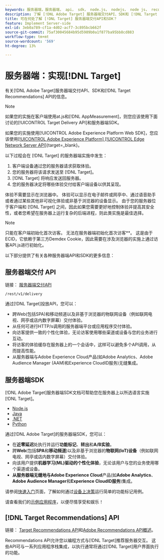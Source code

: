 ```yaml
---
keywords: 服务器端，服务器端， api， sdk， node.js， nodejs， node js， recommendations api， api， api，服务器端1
description: 了解 [!DNL Adobe Target] 服务器端交付API、SDK和 [!DNL Target Recommendations] API。
title: 可在何处了解 [!DNL Target] 服务器端交付API和SDK？
feature: Implement Server-side
exl-id: 3eb0a789-cf1a-4d02-acf7-3c895bcb662f
source-git-commit: 75af30045684b95d5989b0a1f877ba95bb8cd883
workflow-type: tm+mt
source-wordcount: '569'
ht-degree: 13%

---
```


# 服务器端：实现[!DNL Target]

有关[!DNL Adobe Target]服务器端交付API、SDK和[!DNL Target Recommendations] API的信息。

>[!NOTE]
>
>如果您的实施在客户端使用at.js和[!DNL AppMeasurement]，则您应该使用下面讨论的[!UICONTROL Target Delivery API]和服务器端SDK。
>
>如果您的实施使用[!UICONTROL Adobe Experience Platform Web SDK]，您应该使用[[!UICONTROL Adobe Experience Platform] [!UICONTROL Edge Network Server API]](https://experienceleague.adobe.com/en/docs/experience-platform/edge-network-server-api/overview){target=_blank}。

以下过程会在 [!DNL Target] 的服务器端实施中发生：

1. 客户端设备通过您的服务器请求获取体验。
1. 您的服务器将该请求发送至 [!DNL Target]。
1. [!DNL Target] 将响应发送回服务器。
1. 您的服务器决定将哪些体验交付给客户端设备以供其呈现。

体验不需要显示在浏览器中。 体验可以显示在电子邮件或网亭中、通过语音助手或者通过某些其他非可视化体验或非基于浏览器的设备显示。 由于您的服务器位于客户端和 [!DNL Target] 之间，因此如果您需要更好地控制体验并提高其安全性，或者您希望在服务器上运行复杂的后端进程，则此类实施是最佳选择。

>[!NOTE]
>
>只能在客户端初始化首次访客。 无法在服务器端初始化首次访客&#x200B;**。 这是由于ECID，它依赖于第三方Demdex Cookie，因此需要在涉及浏览器的实施上通过访客API.js进行初始化。

以下部分提供了有关各种服务器端API和SDK的更多信息：

## 服务器端交付 API

链接： [服务器端交付API](/help/dev/implement/delivery-api/overview.md)

`/rest/v1/delivery`

通过[!DNL Target]投放API，您可以：

* 跨Web(包括SPA)和移动频道以及非基于浏览器的物联网设备（例如联网电视、网亭或店内数字屏幕）交付体验。
* 从任何可进行HTTP/s调用的服务器端平台或应用程序交付体验。
* 向访客提供一致的个性化体验，无论访客使用哪些渠道或设备与您的业务进行互动。
* 将访客的体验缓存在服务器上的一个会话中，这样可以避免多个API调用，从而提高性能。
* 从服务器端与Adobe Experience Cloud产品(如Adobe Analytics、Adobe Audience Manager (AAM)和Experience CloudID服务)无缝集成。

## 服务器端SDK

[!DNL Adobe Target]服务器端SDK文档可帮助您在服务器上以所选语言实施[!DNL Target]。

* [Node.js](node-js/overview.md)
* [Java](java/overview.md)
* [.NET](net/overview.md)
* [Python](python/overview.md)

通过[!DNL Adobe Target]的服务器端SDK，您可以：

* 在&#x200B;**近零延迟**&#x200B;处执行并运行&#x200B;**功能标记**、**转出**&#x200B;和&#x200B;**A/B实验**。
* 跨&#x200B;**Web**(包括&#x200B;**SPA**&#x200B;和&#x200B;**移动频道**)以及非基于浏览器的&#x200B;**物联网(IoT)设备**（例如联网电视、网亭或店内数字屏幕）交付体验。
* 向该用户提供&#x200B;**机器学习(ML)驱动的个性化体验**，无论该用户与您的业务使用哪个渠道或设备。
* **从服务器端无缝地与Adobe Experience Cloud**&#x200B;产品(如&#x200B;**Adobe Analytics**、**Adobe Audience Manager**&#x200B;和&#x200B;**Experience CloudID服务**)集成。

请参阅[快速入门](sdk-guides/getting-started/getting-started.md)页面，了解如何通过[设备上决策](sdk-guides/on-device-decisioning/overview.md)运行简单的功能标记用例。

请查看我们的[示例应用程序](sdk-guides/sample-apps/sample-apps.md)，以便尽情享受和娱乐！

## [!DNL Target Recommendations] API

链接： [Target Recommendations API](https://developers.adobetarget.com/api/recommendations)和[Adobe Recommendations API概述](../../before-administer/recs-api/overview.md)。

Recommendations API允许您以编程方式与[!DNL Target]推荐服务器交互。 这些API可与一系列应用程序栈集成，以执行通常将通过[!DNL Target]用户界面执行的功能。
